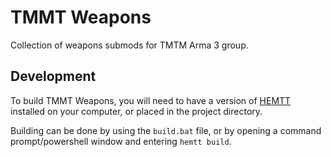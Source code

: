 # TMMT Weapons
Collection of weapons submods for TMTM Arma 3 group.

## Development
To build TMMT Weapons, you will need to have a version of [HEMTT](https://github.com/synixebrett/HEMTT) installed on your computer, or placed in the project directory.

Building can be done by using the `build.bat` file, or by opening a command prompt/powershell window and entering `hemtt build`.